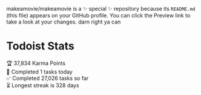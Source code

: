makeamovie/makeamovie is a ✨ special ✨ repository because its `README.md` (this file) appears on your GitHub profile.
You can click the Preview link to take a look at your changes. darn right ya can

# Todoist Stats

<!-- TODO-IST:START -->
🏆  37,834 Karma Points           
🌸  Completed 1 tasks today           
✅  Completed 27,026 tasks so far           
⏳  Longest streak is 328 days
<!-- TODO-IST:END -->